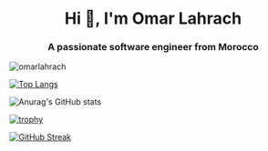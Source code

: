<h1 align="center">Hi 👋, I'm Omar Lahrach</h1>
<h3 align="center">A passionate software engineer from Morocco</h3>

<p align="left"> <img src="https://komarev.com/ghpvc/?username=omarlahrach&label=Profile%20views&color=0e75b6&style=flat" alt="omarlahrach" /> </p>

[![Top Langs](https://github-readme-stats.vercel.app/api/top-langs/?username=omarlahrach)](https://github.com/anuraghazra/github-readme-stats)

![Anurag's GitHub stats](https://github-readme-stats.vercel.app/api?username=omarlahrach&show_icons=true&theme=onedark)

[![trophy](https://github-profile-trophy.vercel.app/?username=omarlahrach&theme=onedark)](https://github.com/ryo-ma/github-profile-trophy)

[![GitHub Streak](http://github-readme-streak-stats.herokuapp.com?user=omarlahrach&theme=dark&ring=2EEB81)](https://git.io/streak-stats)
